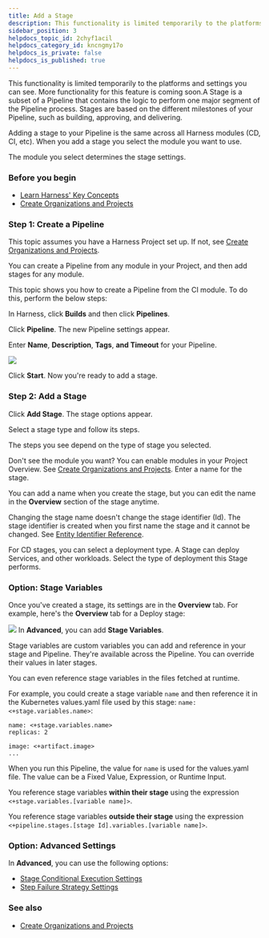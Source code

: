 ```yaml
---
title: Add a Stage
description: This functionality is limited temporarily to the platforms and settings you can see. More functionality for this feature is coming soon. A Stage is a subset of a Pipeline that contains the logic to p…
sidebar_position: 3
helpdocs_topic_id: 2chyf1acil
helpdocs_category_id: kncngmy17o
helpdocs_is_private: false
helpdocs_is_published: true
---
```


This functionality is limited temporarily to the platforms and settings you can see. More functionality for this feature is coming soon.A Stage is a subset of a Pipeline that contains the logic to perform one major segment of the Pipeline process. Stages are based on the different milestones of your Pipeline, such as building, approving, and delivering.

Adding a stage to your Pipeline is the same across all Harness modules (CD, CI, etc). When you add a stage you select the module you want to use.

The module you select determines the stage settings.

### Before you begin

* [Learn Harness' Key Concepts](../../getting-started/learn-harness-key-concepts.md)
* [Create Organizations and Projects](../Account-Structure/organizations-and-projects/create-an-organization.md)

### Step 1: Create a Pipeline

This topic assumes you have a Harness Project set up. If not, see [Create Organizations and Projects](../Account-Structure/organizations-and-projects/create-an-organization.md).

You can create a Pipeline from any module in your Project, and then add stages for any module.

This topic shows you how to create a Pipeline from the CI module. To do this, perform the below steps:

In Harness, click **Builds** and then click **Pipelines**.

Click **Pipeline**. The new Pipeline settings appear.

Enter **Name**, **Description**, **Tags**, **and Timeout** for your Pipeline.

![](./static/add-a-stage-55.png)

Click **Start**. Now you're ready to add a stage.

### Step 2: Add a Stage

Click **Add Stage**. The stage options appear.

Select a stage type and follow its steps.

The steps you see depend on the type of stage you selected.

Don't see the module you want? You can enable modules in your Project Overview. See [Create Organizations and Projects](../Account-Structure/organizations-and-projects/create-an-organization.md). Enter a name for the stage.

You can add a name when you create the stage, but you can edit the name in the **Overview** section of the stage anytime.

Changing the stage name doesn't change the stage identifier (Id). The stage identifier is created when you first name the stage and it cannot be changed. See [Entity Identifier Reference](../20_References/entity-identifier-reference.md).

For CD stages, you can select a deployment type. A Stage can deploy Services, and other workloads. Select the type of deployment this Stage performs.

### Option: Stage Variables

Once you've created a stage, its settings are in the **Overview** tab. For example, here's the **Overview** tab for a Deploy stage:

![](./static/add-a-stage-56.png)
In **Advanced**, you can add **Stage Variables**.

Stage variables are custom variables you can add and reference in your stage and Pipeline. They're available across the Pipeline. You can override their values in later stages.

You can even reference stage variables in the files fetched at runtime.

For example, you could create a stage variable `name` and then reference it in the Kubernetes values.yaml file used by this stage: `name: <+stage.variables.name>`:


```
name: <+stage.variables.name>  
replicas: 2  
  
image: <+artifact.image>  
...
```
When you run this Pipeline, the value for `name` is used for the values.yaml file. The value can be a Fixed Value, Expression, or Runtime Input.

You reference stage variables **within their stage** using the expression `<+stage.variables.[variable name]>`.

You reference stage variables **outside their stage** using the expression `<+pipeline.stages.[stage Id].variables.[variable name]>`.

### Option: Advanced Settings

In **Advanced**, you can use the following options:

* [Stage Conditional Execution Settings](w_pipeline-steps-reference/step-skip-condition-settings.md)
* [Step Failure Strategy Settings](w_pipeline-steps-reference/step-failure-strategy-settings.md)

### See also

* [Create Organizations and Projects](../Account-Structure/organizations-and-projects/create-an-organization.md)

